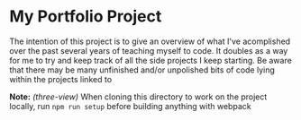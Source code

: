 # My Portfolio Project

The intention of this project is to give an overview of what I've acomplished over the past several years of teaching myself to code.
It doubles as a way for me to try and keep track of all the side projects I keep starting.
Be aware that there may be many unfinished and/or unpolished bits of code lying within the projects linked to

**Note:** *(three-view)* When cloning this directory to work on the project locally, run `npm run setup` before building anything with webpack
